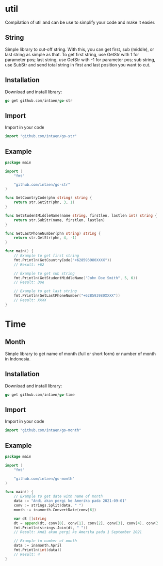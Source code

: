 # util

Compilation of util and can be use to simplify your code and make it easier.

## String

Simple library to cut-off string. With this, you can get first, sub (middle), or last string as simple as that.
To get first string, use GetStr with 1 for parameter pos; last string, use GetStr with -1 for parameter pos; sub
string, use SubStr and send total string in first and last position you want to cut.

## Installation

Download and install library:
```go
go get github.com/intaen/go-str
```

## Import
Import in your code
```go
import "github.com/intaen/go-str"
```

## Example
```go
package main

import (
	"fmt"

	"github.com/intaen/go-str"
)

func GetCountryCode(phn string) string {
	return str.GetStr(phn, 3, 1)
}

func GetStudentMiddleName(name string, firstlen, lastlen int) string {
	return str.SubStr(name, firstlen, lastlen)
}

func GetLastPhoneNumber(phn string) string {
	return str.GetStr(phn, 4, -1)
}

func main() {
	// Example to get first string
	fmt.Println(GetCountryCode("+628593980XXXX"))
	// Result: +62

	// Example to get sub string
	fmt.Println(GetStudentMiddleName("John Doe Smith", 5, 6))
	// Result: Doe

	// Example to get last string
	fmt.Println(GetLastPhoneNumber("+628593980XXXX"))
	// Result: XXXX
}

```

# Time
## Month

Simple library to get name of month (full or short form) or number of month in Indonesia.

## Installation

Download and install library:
```go
go get github.com/intaen/go-time
```

## Import
Import in your code
```go
import "github.com/intaen/go-month"
```

## Example
```go
package main

import (
	"fmt"

	"github.com/intaen/go-month"
)

func main() {
    // Example to get date with name of month
    data := "Andi akan pergi ke Amerika pada 2021-09-01"
	conv := strings.Split(data, " ")
	month := inamonth.ConvertDate(conv[6])

	var dt []string
	dt = append(dt, conv[0], conv[1], conv[2], conv[3], conv[4], conv[5], month)
	fmt.Println(strings.Join(dt, " "))
	// Result: Andi akan pergi ke Amerika pada 1 September 2021

	// Example to number of month
    data := inamonth.April
	fmt.Println(int(data))
	// Result: 4
}
```